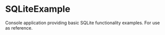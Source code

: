 # SQLiteExample
Console application providing basic SQLite functionality examples. For use as reference.
